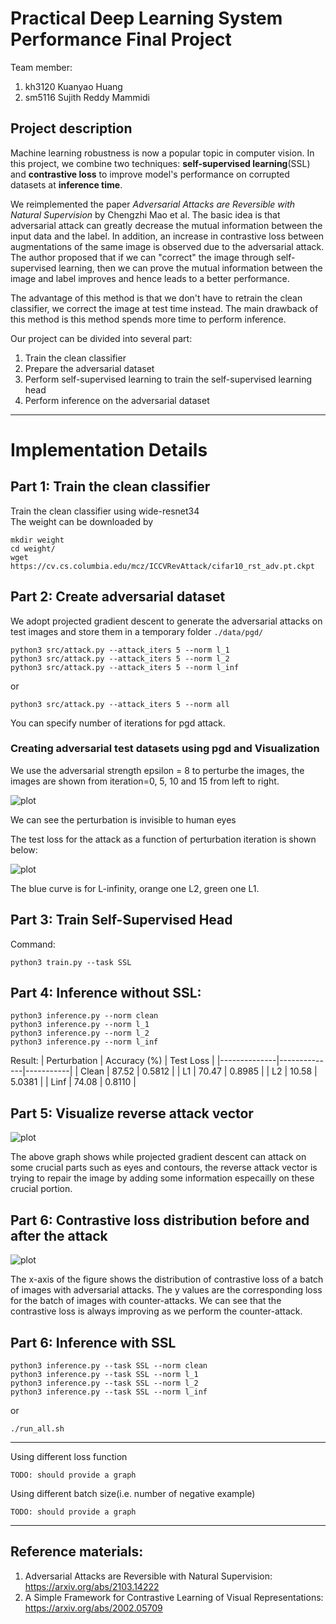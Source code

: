 # Practical Deep Learning System Performance Final Project

Team member:  
1. kh3120 Kuanyao Huang
2. sm5116 Sujith Reddy Mammidi

## Project description

Machine learning robustness is now a popular topic in computer vision. In this project, we combine two 
techniques: **self-supervised learning**(SSL) and **contrastive loss** to improve model's performance on corrupted 
datasets at **inference time**.

We reimplemented the paper *Adversarial Attacks are Reversible with Natural Supervision* by Chengzhi Mao et al. 
The basic idea is that adversarial attack can greatly decrease the mutual information between the input data and
the label. In addition, an increase in contrastive loss between augmentations of the same image is observed due 
to the adversarial attack. The author proposed that if we can "correct" the image through self-supervised learning,
then we can prove the mutual information between the image and label improves and hence leads to a better performance.

The advantage of this method is that we don't have to retrain the clean classifier, we correct the image at test time
instead. The main drawback of this method is this method spends more time to perform inference. 

Our project can be divided into several part:
1. Train the clean classifier
2. Prepare the adversarial dataset
3. Perform self-supervised learning to train the self-supervised learning head
4. Perform inference on the adversarial dataset


----------------------------
# Implementation Details

## Part 1: Train the clean classifier
Train the clean classifier using wide-resnet34  
The weight can be downloaded by

```
mkdir weight
cd weight/
wget https://cv.cs.columbia.edu/mcz/ICCVRevAttack/cifar10_rst_adv.pt.ckpt
```

## Part 2: Create adversarial dataset
We adopt projected gradient descent to generate the adversarial attacks on test images and 
store them in a temporary folder `./data/pgd/`
```
python3 src/attack.py --attack_iters 5 --norm l_1
python3 src/attack.py --attack_iters 5 --norm l_2
python3 src/attack.py --attack_iters 5 --norm l_inf
```
or
```
python3 src/attack.py --attack_iters 5 --norm all
```
You can specify number of iterations for pgd attack.

### Creating adversarial test datasets using pgd and Visualization

We use the adversarial strength epsilon = 8 to perturbe the images, the images are shown from iteration=0, 5, 10 and 15 from left to right.  

![plot](./figures/attack_cmp.jpg)

We can see the perturbation is invisible to human eyes

The test loss for the attack as a function of perturbation iteration is shown below:

![plot](./figures/attack_curve.jpg)

The blue curve is for L-infinity, orange one L2, green one L1. 

## Part 3: Train Self-Supervised Head
Command:
```
python3 train.py --task SSL
```

## Part 4: Inference without SSL:
```
python3 inference.py --norm clean
python3 inference.py --norm l_1
python3 inference.py --norm l_2
python3 inference.py --norm l_inf
```

Result: 
| Perturbation | Accuracy (%) | Test Loss |
|--------------|--------------|-----------|
| Clean        | 87.52        | 0.5812    |
| L1           | 70.47        | 0.8985    |
| L2           | 10.58        | 5.0381    |
| Linf         | 74.08        | 0.8110    |

## Part 5: Visualize reverse attack vector

![plot](./figures/attack_rev_vec.png)

The above graph shows while projected gradient descent can attack on some crucial parts such as eyes and contours, the reverse attack vector is trying to repair the image by adding some information especailly on these crucial portion.

## Part 6: Contrastive loss distribution before and after the attack

![plot](./figures/loss_compare.png)

The x-axis of the figure shows the distribution of contrastive loss of a batch of images with adversarial attacks. The y values are the corresponding loss for the batch of images with counter-attacks. We can see that the contrastive loss is always improving as we perform the counter-attack.

## Part 6: Inference with SSL
```
python3 inference.py --task SSL --norm clean
python3 inference.py --task SSL --norm l_1
python3 inference.py --task SSL --norm l_2
python3 inference.py --task SSL --norm l_inf
```
or
```
./run_all.sh
```

------------------------------
Using different loss function   

`TODO: should provide a graph`  

Using different batch size(i.e. number of negative example)  

`TODO: should provide a graph`  

------------------------------
## Reference materials:
1. Adversarial Attacks are Reversible with Natural Supervision: https://arxiv.org/abs/2103.14222
2. A Simple Framework for Contrastive Learning of Visual Representations: https://arxiv.org/abs/2002.05709
